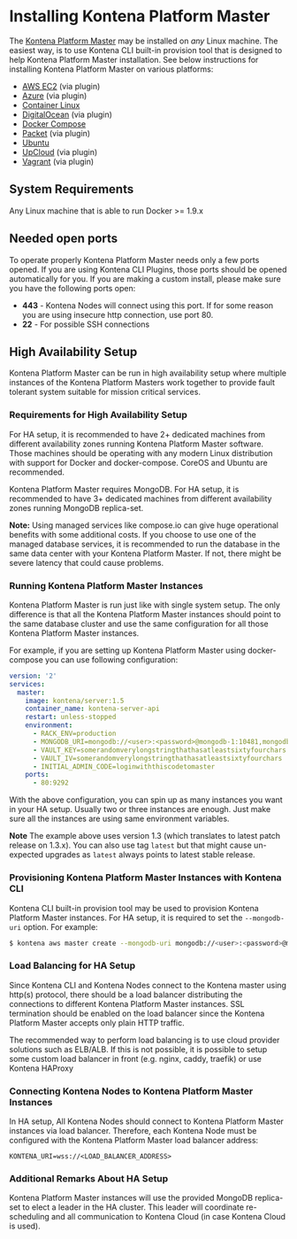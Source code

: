 # Installing Kontena Platform Master

The [Kontena Platform Master](../../using-kontena/README.md#kontena-platform-master) may be installed on _any_ Linux machine. The easiest way, is to use Kontena CLI built-in provision tool that is designed to help Kontena Platform Master installation. See below instructions for installing Kontena Platform Master on various platforms:

* [AWS EC2](aws-ec2.md) (via plugin)
* [Azure](azure.md) (via plugin)
* [Container Linux](container-linux.md)
* [DigitalOcean](digitalocean.md) (via plugin)
* [Docker Compose](docker-compose.md)
* [Packet](packet.md) (via plugin)
* [Ubuntu](ubuntu.md)
* [UpCloud](upcloud.md) (via plugin)
* [Vagrant](vagrant.md) (via plugin)

## System Requirements

Any Linux machine that is able to run Docker >= 1.9.x

## Needed open ports

To operate properly Kontena Platform Master needs only a few ports opened. If you are using Kontena CLI Plugins, those ports should be opened automatically for you. If you are making a custom install, please make sure you have the following ports open:

* **443** - Kontena Nodes will connect using this port. If for some reason you are using insecure http connection, use port 80.
* **22** - For possible SSH connections

## High Availability Setup

Kontena Platform Master can be run in high availability setup where multiple instances of the Kontena Platform Masters work together to provide fault tolerant system suitable for mission critical services.

### Requirements for High Availability Setup

For HA setup, it is recommended to have 2+ dedicated machines from different availability zones running Kontena Platform Master software. Those machines should be operating with any modern Linux distribution with support for Docker and docker-compose. CoreOS and Ubuntu are recommended.

Kontena Platform Master requires MongoDB. For HA setup, it is recommended to have 3+ dedicated machines from different availability zones running MongoDB replica-set.

**Note:** Using managed services like compose.io can give huge operational benefits with some additional costs. If you choose to use one of the managed database services, it is recommended to run the database in the same data center with your Kontena Platform Master. If not, there might be severe latency that could cause problems.

### Running Kontena Platform Master Instances

Kontena Platform Master is run just like with single system setup. The only difference is that all the Kontena Platform Master instances should point to the same database cluster and use the same configuration for all those Kontena Platform Master instances.

For example, if you are setting up Kontena Platform Master using docker-compose you can use following configuration:

```yaml
version: '2'
services:
  master:
    image: kontena/server:1.5
    container_name: kontena-server-api
    restart: unless-stopped
    environment:
      - RACK_ENV=production
      - MONGODB_URI=mongodb://<user>:<password>@mongodb-1:10481,mongodb-2:10481/kontena-master?replicaSet=kontena-master
      - VAULT_KEY=somerandomverylongstringthathasatleastsixtyfourchars
      - VAULT_IV=somerandomverylongstringthathasatleastsixtyfourchars
      - INITIAL_ADMIN_CODE=loginwiththiscodetomaster
    ports:
      - 80:9292
```

With the above configuration, you can spin up as many instances you want in your HA setup. Usually two or three instances are enough. Just make sure all the instances are using same environment variables.

**Note** The example above uses version 1.3 (which translates to latest patch release on 1.3.x). You can also use tag `latest` but that might cause un-expected upgrades as `latest` always points to latest stable release.

### Provisioning Kontena Platform Master Instances with Kontena CLI

Kontena CLI built-in provision tool may be used to provision Kontena Platform Master instances. For HA setup, it is required to set the `--mongodb-uri` option. For example:

```bash
$ kontena aws master create --mongodb-uri mongodb://<user>:<password>@mongodb-1:10481,mongodb-2:10481/kontena-master?replicaSet=kontena-master
```

### Load Balancing for HA Setup

Since Kontena CLI and Kontena Nodes connect to the Kontena master using http(s) protocol, there should be a load balancer distributing the connections to different Kontena Platform Master instances. SSL termination should be enabled on the load balancer since the Kontena Platform Master accepts only plain HTTP traffic.

The recommended way to perform load balancing is to use cloud provider solutions such as ELB/ALB. If this is not possible, it is possible to setup some custom load balancer in front (e.g. nginx, caddy, traefik) or use Kontena HAProxy

### Connecting Kontena Nodes to Kontena Platform Master Instances

In HA setup, All Kontena Nodes should connect to Kontena Platform Master instances via load balancer. Therefore, each Kontena Node must be configured with the Kontena Platform Master load balancer address:

```
KONTENA_URI=wss://<LOAD_BALANCER_ADDRESS>
```

### Additional Remarks About HA Setup

Kontena Platform Master instances will use the provided MongoDB replica-set to elect a leader in the HA cluster. This leader will coordinate re-scheduling and all communication to Kontena Cloud (in case Kontena Cloud is used).
